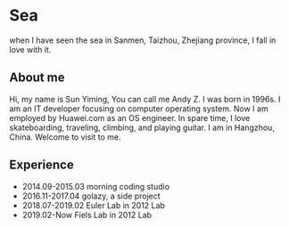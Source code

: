 # Sea
when I have seen the sea in Sanmen, Taizhou, Zhejiang province, I fall in love with it.

## About me
Hi, my name is Sun Yiming, You can call me Andy Z. I was born in 1996s. I am an IT developer focusing on computer operating system. Now I am employed by Huawei.com as an OS engineer. In spare time, I love skateboarding, traveling, climbing, and playing guitar. I am in Hangzhou, China. Welcome to visit to me.

## Experience
- 2014.09-2015.03 morning coding studio
- 2016.11-2017.04 golazy, a side project
- 2018.07-2019.02 Euler Lab in 2012 Lab
- 2019.02-Now Fiels Lab in 2012 Lab
